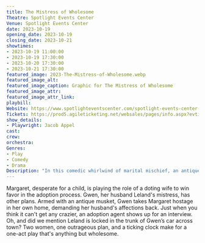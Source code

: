 ```yaml
---
title: The Mistress of Wholesome
Theatre: Spotlight Events Center
Venue: Spotlight Events Center
date: 2023-10-19
opening_date: 2023-10-19
closing_date: 2023-10-21
showtimes:
- 2023-10-19 11:00:00
- 2023-10-19 17:30:00
- 2023-10-20 17:30:00
- 2023-10-21 17:30:00
featured_image: 2023-The-Mistress-of-Wholesome.webp
featured_image_alt: 
featured_image_caption: Graphic for The Mistress of Wholesome
featured_image_attr: 
featured_image_attr_link: 
playbill:
Website: https://www.spotlighteventscenter.com/spotlight-events-center-events/live-performances
Tickets: https://prod5.agileticketing.net/websales/pages/info.aspx?evtinfo=324336~4fdd59c7-9110-4ffd-b8a6-d23e78529eda&epguid=2807c832-0f5a-4130-917e-8c48755c010b&
show_details: 
- Playwright: Jacob Appel
cast:
crew:
orchestra:
Genres:
- Play
- Comedy
- Drama
Description: "In this comedic whirlwind of marital mischief, an antique musket isn't the only thing that fires when a mistress holds a wife hostage."
---
```

Margaret, desperate for a child, is playing the role of a doting wife to win favor in the adoption process. Gwen, her husband Leland's mistress, has other plans. Armed with an antique musket, Gwen takes Margaret hostage in her own home, demanding her husband's affections back. Just when you think it can't get any crazier, an adoption agent shows up for an interview. Oh, and did we mention Leland is locked in the trunk of Gwen’s car across town? Two women, one outrageous plan, and a ticking clock make for a one-act play that's anything but wholesome.